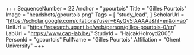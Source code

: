 +++
SequenceNumber = 22
Anchor = "gpourtois"
Title = "Gilles Pourtois"
Image = "headshots/gpourtois.png"
Tags = [ "study_lead", ]
ScholarUrl = "https://scholar.google.com/citations?user=6AyGv5IAAAAJ&hl=en&oi=ao"
UniUrl = "https://research.ugent.be/web/person/gilles-pourtois-0/en"
LabUrl = "https://www.cap-lab.be/"
StudyId = "HajcakHolroyd2005"
PersonId = "gpourtois"
FullName = "Gilles Pourtois"
Affiliation = "Ghent University"
+++